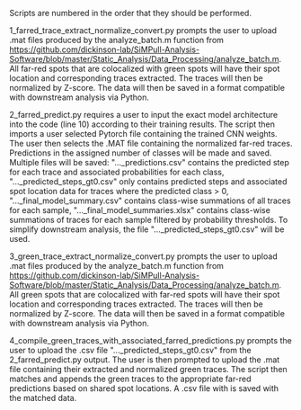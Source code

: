 Scripts are numbered in the order that they should be performed.

1_farred_trace_extract_normalize_convert.py prompts the user to upload .mat files
produced by the analyze_batch.m function from https://github.com/dickinson-lab/SiMPull-Analysis-Software/blob/master/Static_Analysis/Data_Processing/analyze_batch.m.
All far-red spots that are colocalized with green spots will have their spot location 
and corresponding traces extracted. The traces will then be normalized by Z-score. The 
data will then be saved in a format compatible with downstream analysis via Python.

2_farred_predict.py requires a user to input the exact model architecture into the code 
(line 10) according to their training results. The script then imports a 
user selected Pytorch file containing the trained CNN weights. The user then selects the 
.MAT file containing the normalized far-red traces. Predictions in the assigned number
of classes will be made and saved. Multiple files will be saved: "..._predictions.csv" 
contains the predicted step for each trace and associated probabilities for each class, 
"..._predicted_steps_gt0.csv" only contains predicted steps and associated spot location 
data for traces where the predicted class > 0, "..._final_model_summary.csv" contains 
class-wise summations of all traces for each sample, "..._final_model_summaries.xlsx" 
contains class-wise summations of traces for each sample filtered by probability thresholds.
To simplify downstream analysis, the file "..._predicted_steps_gt0.csv" will be used.

3_green_trace_extract_normalize_convert.py prompts the user to upload .mat files
produced by the analyze_batch.m function from https://github.com/dickinson-lab/SiMPull-Analysis-Software/blob/master/Static_Analysis/Data_Processing/analyze_batch.m.
All green spots that are colocalized with far-red spots will have their spot location 
and corresponding traces extracted. The traces will then be normalized by Z-score. The 
data will then be saved in a format compatible with downstream analysis via Python.

4_compile_green_traces_with_associated_farred_predictions.py prompts the user to upload
the .csv file "..._predicted_steps_gt0.csv" from the 2_farred_predict.py output. The user
is then prompted to upload the .mat file containing their extracted and normalized green 
traces. The script then matches and appends the green traces to the appropriate far-red 
predictions based on shared spot locations. A .csv file with is saved with the matched data.

